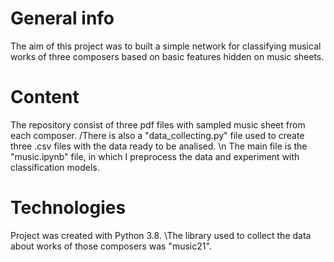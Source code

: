 # General info
The aim of this project was to built a simple network for classifying musical works of three composers based on basic features hidden on music sheets.

# Content 
The repository consist of three pdf files with sampled music sheet from each composer. 
/There is also a "data_collecting.py" file used to create three .csv files with the data ready to be analised.
\n The main file is the "music.ipynb" file, in which I preprocess the data and experiment with classification models.

# Technologies
Project was created with Python 3.8.
\The library used to collect the data about works of those composers was "music21".
